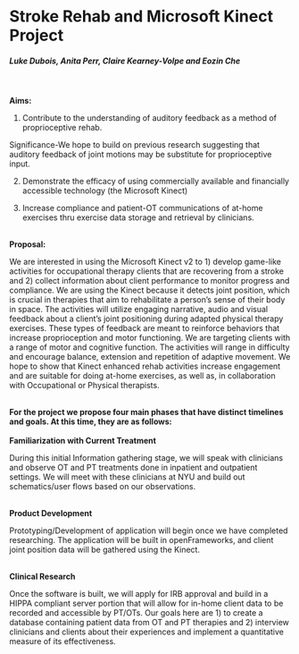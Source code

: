 # Stroke Rehab and Microsoft Kinect Project

<h5><b>Luke Dubois, Anita Perr, Claire Kearney-Volpe and Eozin Che</b></h5><br/>


<b>Aims: </b> <br/>

1) Contribute to the understanding of auditory feedback as a method of proprioceptive rehab.<br/>

Significance-We hope to build on previous research suggesting that auditory feedback of joint motions may be substitute for proprioceptive input.<br/>

2) Demonstrate the efficacy of using commercially available and financially accessible technology (the Microsoft Kinect) <br/>

3) Increase compliance and patient-OT communications of at-home exercises thru exercise data storage and retrieval by clinicians. <br/><br/>

<b>Proposal: </b><br/>

We are interested in using the Microsoft Kinect v2 to 1) develop game-like activities for occupational therapy clients that are recovering from a stroke and 2) collect information about client performance to monitor progress and compliance. We are using the Kinect because it detects joint position, which is crucial in therapies that aim to rehabilitate a person’s sense of their body in space. The activities will utilize engaging narrative, audio and visual feedback about a client’s joint positioning during adapted physical therapy exercises. These types of feedback are meant to reinforce behaviors that increase proprioception and motor functioning. We are targeting clients with a range of motor and cognitive function. The activities will range in difficulty and encourage balance, extension and repetition of adaptive movement. We hope to show that Kinect enhanced rehab activities increase engagement and are suitable for doing at-home exercises, as well as, in collaboration with Occupational or Physical therapists. <br/>
<br/>

<b>For the project we propose four main phases that have distinct timelines and goals. At this time, they are as follows:</b><br/>
<br/>
<b>Familiarization with Current Treatment </b><br/>

During this initial Information gathering stage, we will speak with clinicians and observe OT and PT treatments done in inpatient and outpatient settings. We will meet with these clinicians at NYU and build out schematics/user flows based on our observations. <br/><br/>

<b>Product Development </b><br/>

Prototyping/Development of application will begin once we have completed researching. The application will be built in openFrameworks, and client joint position data will be gathered using the Kinect.<br/><br/>

<b>Clinical Research </b><br/>

Once the software is built, we will apply for IRB approval and build in a HIPPA compliant server portion that will allow for in-home client data to be recorded and accessible by PT/OTs. Our goals here are 1) to create a database containing patient data from OT and PT therapies and 2) interview clinicians and clients about their experiences and implement a quantitative measure of its effectiveness.<br/><br/>
